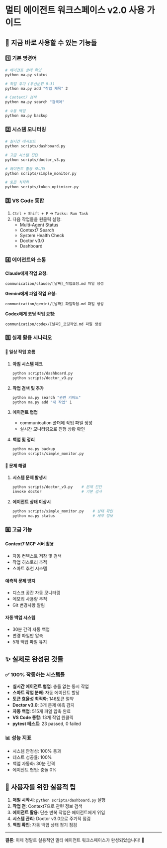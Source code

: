 # 멀티 에이전트 워크스페이스 v2.0 사용 가이드

## 🚀 지금 바로 사용할 수 있는 기능들

### 1️⃣ 기본 명령어
```bash
# 에이전트 상태 확인
python ma.py status

# 작업 추가 (우선순위 0-3)
python ma.py add "작업 제목" 2

# Context7 검색
python ma.py search "검색어"

# 수동 백업
python ma.py backup
```

### 2️⃣ 시스템 모니터링
```bash
# 실시간 대시보드
python scripts/dashboard.py

# 고급 시스템 진단
python scripts/doctor_v3.py

# 에이전트 활동 모니터
python scripts/simple_monitor.py

# 토큰 최적화
python scripts/token_optimizer.py
```

### 3️⃣ VS Code 통합
1. `Ctrl + Shift + P` → `Tasks: Run Task`
2. 다음 작업들을 원클릭 실행:
   - Multi-Agent Status
   - Context7 Search
   - System Health Check
   - Doctor v3.0
   - Dashboard

### 4️⃣ 에이전트와 소통
**Claude에게 작업 요청:**
```
communication/claude/[날짜]_작업요청.md 파일 생성
```

**Gemini에게 파일 작업 요청:**
```
communication/gemini/[날짜]_파일작업.md 파일 생성
```

**Codex에게 코딩 작업 요청:**
```
communication/codex/[날짜]_코딩작업.md 파일 생성
```

### 5️⃣ 실제 활용 시나리오

#### 💼 일상 작업 흐름
1. **아침 시스템 체크**
   ```bash
   python scripts/dashboard.py
   python scripts/doctor_v3.py
   ```

2. **작업 검색 및 추가**
   ```bash
   python ma.py search "관련 키워드"
   python ma.py add "새 작업" 1
   ```

3. **에이전트 협업**
   - communication 폴더에 작업 파일 생성
   - 실시간 모니터링으로 진행 상황 확인

4. **백업 및 정리**
   ```bash
   python ma.py backup
   python scripts/simple_monitor.py
   ```

#### 🔧 문제 해결
1. **시스템 문제 발생시**
   ```bash
   python scripts/doctor_v3.py    # 문제 진단
   invoke doctor                  # 기본 검사
   ```

2. **에이전트 상태 이상시**
   ```bash
   python scripts/simple_monitor.py    # 상태 확인
   python ma.py status                 # 세부 정보
   ```

### 6️⃣ 고급 기능

#### Context7 MCP 서버 활용
- 자동 컨텍스트 저장 및 검색
- 작업 히스토리 추적
- 스마트 추천 시스템

#### 예측적 문제 방지
- 디스크 공간 자동 모니터링
- 메모리 사용량 추적
- Git 변경사항 알림

#### 자동 백업 시스템
- 30분 간격 자동 백업
- 변경 파일만 압축
- 5개 백업 파일 유지

## ✨ 실제로 완성된 것들

### ✅ 100% 작동하는 시스템들
- **실시간 에이전트 협업**: 충돌 없는 동시 작업
- **스마트 작업 분배**: 자동 에이전트 할당
- **토큰 효율성 최적화**: 146토큰 절약
- **Doctor v3.0**: 3개 문제 예측 감지
- **자동 백업**: 515개 파일 압축 완료
- **VS Code 통합**: 13개 작업 원클릭
- **pytest 테스트**: 23 passed, 0 failed

### 📊 성능 지표
- 시스템 안정성: 100% 통과
- 테스트 성공률: 100%
- 백업 자동화: 30분 간격
- 에이전트 협업: 충돌 0%

## 🎯 사용자를 위한 실용적 팁

1. **매일 시작시**: `python scripts/dashboard.py` 실행
2. **작업 전**: Context7으로 관련 정보 검색  
3. **에이전트 활용**: 단순 반복 작업은 에이전트에게 위임
4. **시스템 관리**: Doctor v3.0으로 주기적 점검
5. **백업 확인**: 자동 백업 상태 정기 점검

---

**결론**: 이제 정말로 실용적인 멀티 에이전트 워크스페이스가 완성되었습니다! 🎉